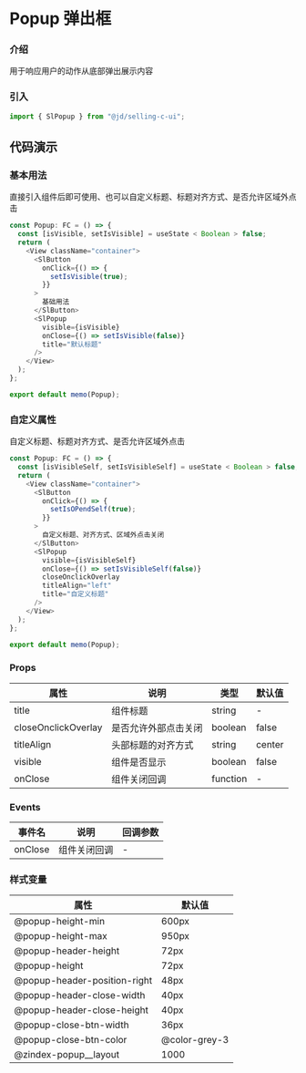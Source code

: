 
# Popup 弹出框
### 介绍
用于响应用户的动作从底部弹出展示内容
### 引入

```js
import { SlPopup } from "@jd/selling-c-ui";
```
## 代码演示
### 基本用法
直接引入组件后即可使用、也可以自定义标题、标题对齐方式、是否允许区域外点击
```js
const Popup: FC = () => {
  const [isVisible, setIsVisible] = useState < Boolean > false;
  return (
    <View className="container">
      <SlButton
        onClick={() => {
          setIsVisible(true);
        }}
      >
        基础用法
      </SlButton>
      <SlPopup
        visible={isVisible}
        onClose={() => setIsVisible(false)}
        title="默认标题"
      />
    </View>
  );
};

export default memo(Popup);
```

### 自定义属性

自定义标题、标题对齐方式、是否允许区域外点击

```js
const Popup: FC = () => {
  const [isVisibleSelf, setIsVisibleSelf] = useState < Boolean > false;
  return (
    <View className="container">
      <SlButton
        onClick={() => {
          setIsOPendSelf(true);
        }}
      >
        自定义标题、对齐方式、区域外点击关闭
      </SlButton>
      <SlPopup
        visible={isVisibleSelf}
        onClose={() => setIsVisibleSelf(false)}
        closeOnclickOverlay
        titleAlign="left"
        title="自定义标题"
      />
    </View>
  );
};

export default memo(Popup);
```

### Props

| 属性                | 说明                 | 类型     | 默认值 |
| ------------------- | -------------------- | -------- | ------ |
| title               | 组件标题             | string   | -      |
| closeOnclickOverlay | 是否允许外部点击关闭 | boolean  | false  |
| titleAlign          | 头部标题的对齐方式   | string   | center |
| visible             | 组件是否显示         | boolean  | false  |
| onClose             | 组件关闭回调         | function | -      |

### Events

| 事件名  | 说明         | 回调参数 |
| ------- | ------------ | -------- |
| onClose | 组件关闭回调 | -        |

### 样式变量

| 属性                         | 默认值        |
| ---------------------------- | ------------- |
| @popup-height-min            | 600px         |
| @popup-height-max            | 950px         |
| @popup-header-height         | 72px          |
| @popup-height                | 72px          |
| @popup-header-position-right | 48px          |
| @popup-header-close-width    | 40px          |
| @popup-header-close-height   | 40px          |
| @popup-close-btn-width       | 36px          |
| @popup-close-btn-color       | @color-grey-3 |
| @zindex-popup\_\_layout      | 1000          |
